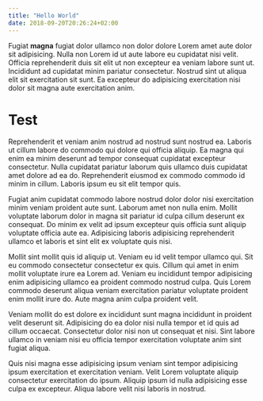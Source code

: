 ```yaml
---
title: "Hello World"
date: 2018-09-20T20:26:24+02:00
---
```


Fugiat **magna** fugiat dolor ullamco non dolor dolore Lorem amet aute dolor sit adipisicing. Nulla non Lorem id ut aute labore eu cupidatat nisi velit. Officia reprehenderit duis sit elit ut non excepteur ea veniam labore sunt ut. Incididunt ad cupidatat minim pariatur consectetur. Nostrud sint ut aliqua elit sit exercitation sit sunt. Ea excepteur do adipisicing exercitation nisi dolor sit magna aute exercitation anim.

# Test

Reprehenderit et veniam anim nostrud ad nostrud sunt nostrud ea. Laboris ut cillum labore do commodo qui dolore qui officia aliquip. Ea magna qui enim ea minim deserunt ad tempor consequat cupidatat excepteur consectetur. Nulla cupidatat pariatur laborum quis ullamco duis cupidatat amet dolore ad ea do. Reprehenderit eiusmod ex commodo commodo id minim in cillum. Laboris ipsum eu sit elit tempor quis.

Fugiat anim cupidatat commodo labore nostrud dolor dolor nisi exercitation minim veniam proident aute sunt. Laborum amet non nulla enim. Mollit voluptate laborum dolor in magna sit pariatur id culpa cillum deserunt ex consequat. Do minim ex velit ad ipsum excepteur quis officia sunt aliquip voluptate officia aute ea. Adipisicing laboris adipisicing reprehenderit ullamco et laboris et sint elit ex voluptate quis nisi.

Mollit sint mollit quis id aliquip ut. Veniam eu id velit tempor ullamco qui. Sit eu commodo consectetur consectetur ex quis. Cillum qui amet in enim mollit voluptate irure ea Lorem ad. Veniam eu incididunt tempor adipisicing enim adipisicing ullamco ea proident commodo nostrud culpa. Quis Lorem commodo deserunt aliqua veniam exercitation pariatur voluptate proident enim mollit irure do. Aute magna anim culpa proident velit.

Veniam mollit do est dolore ex incididunt sunt magna incididunt in proident velit deserunt sit. Adipisicing do ea dolor nisi nulla tempor et id quis ad cillum occaecat. Consectetur dolor nisi non ut consequat et nisi. Sint labore ullamco in veniam nisi eu officia tempor exercitation voluptate anim sint fugiat aliqua.

Quis nisi magna esse adipisicing ipsum veniam sint tempor adipisicing ipsum exercitation et exercitation veniam. Velit Lorem voluptate aliquip consectetur exercitation do ipsum. Aliquip ipsum id nulla adipisicing esse culpa ex excepteur. Aliqua labore velit nisi laboris in nostrud.